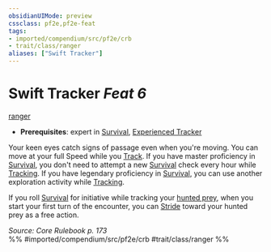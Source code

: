 ```yaml
---
obsidianUIMode: preview
cssclass: pf2e,pf2e-feat
tags:
- imported/compendium/src/pf2e/crb
- trait/class/ranger
aliases: ["Swift Tracker"]
---
```

# Swift Tracker  *Feat 6*  
[ranger](rules/traits/ranger.md)  

- **Prerequisites**: expert in [Survival](../skills.md#Survival), [Experienced Tracker](experienced-tracker.md)

Your keen eyes catch signs of passage even when you're moving. You can move at your full Speed while you [Track](track.md). If you have master proficiency in [Survival](../skills.md#Survival), you don't need to attempt a new [Survival](../skills.md#Survival) check every hour while [Tracking](track.md). If you have legendary proficiency in [Survival](../skills.md#Survival), you can use another exploration activity while [Tracking](track.md).

If you roll [Survival](../skills.md#Survival) for initiative while tracking your [hunted prey](hunt-prey.md), when you start your first turn of the encounter, you can [Stride](stride.md) toward your hunted prey as a free action.

*Source: Core Rulebook p. 173*  
%% #imported/compendium/src/pf2e/crb #trait/class/ranger %%